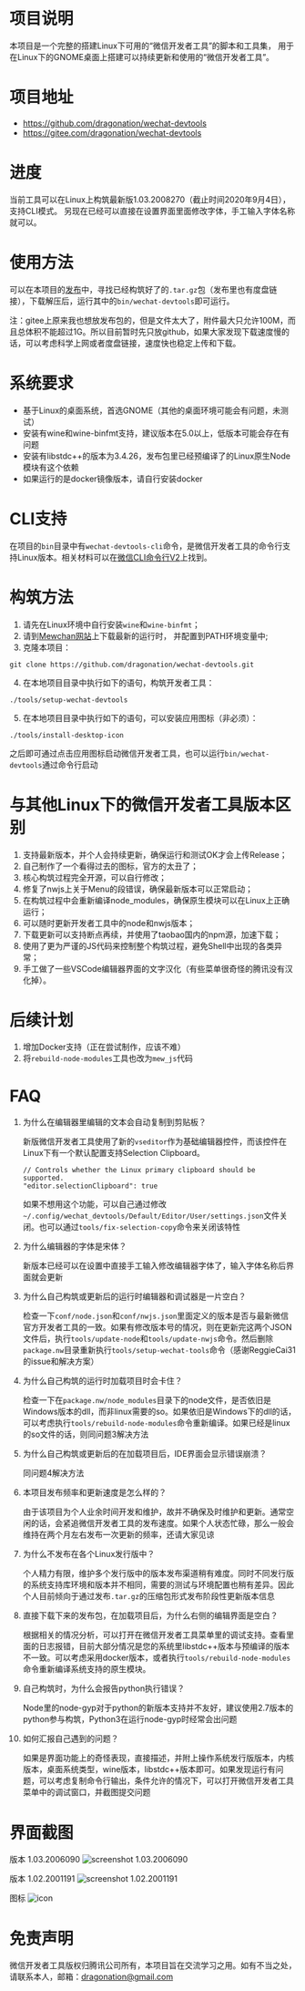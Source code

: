 # 项目说明

本项目是一个完整的搭建Linux下可用的“微信开发者工具”的脚本和工具集，
用于在Linux下的GNOME桌面上搭建可以持续更新和使用的“微信开发者工具”。

# 项目地址
* https://github.com/dragonation/wechat-devtools
* https://gitee.com/dragonation/wechat-devtools

# 进度

当前工具可以在Linux上构筑最新版1.03.2008270（截止时间2020年9月4日），支持CLI模式。
另现在已经可以直接在设置界面里面修改字体，手工输入字体名称就可以。

# 使用方法

可以在本项目的[发布](https://github.com/dragonation/wechat-devtools/releases)中，寻找已经构筑好了的`.tar.gz`包（发布里也有度盘链接），下载解压后，运行其中的`bin/wechat-devtools`即可运行。

注：gitee上原来我也想放发布包的，但是文件太大了，附件最大只允许100M，而且总体积不能超过1G。所以目前暂时先只放github，如果大家发现下载速度慢的话，可以考虑科学上网或者度盘链接，速度快也稳定上传和下载。

# 系统要求

* 基于Linux的桌面系统，首选GNOME（其他的桌面环境可能会有问题，未测试）
* 安装有wine和wine-binfmt支持，建议版本在5.0以上，低版本可能会存在有问题
* 安装有libstdc++的版本为3.4.26，发布包里已经预编译了的Linux原生Node模块有这个依赖
* 如果运行的是docker镜像版本，请自行安装docker

# CLI支持

在项目的`bin`目录中有`wechat-devtools-cli`命令，是微信开发者工具的命令行支持Linux版本。相关材料可以在[微信CLI命令行V2](https://developers.weixin.qq.com/miniprogram/dev/devtools/cli.html)上找到。

# 构筑方法

1. 请先在Linux环境中自行安装`wine`和`wine-binfmt`；
2. 请到[Mewchan网站](https://www.mewchan.com/dists.mhtml)上下载最新的运行时，
并配置到PATH环境变量中;
3. 克隆本项目：
```
git clone https://github.com/dragonation/wechat-devtools.git
```
4. 在本地项目目录中执行如下的语句，构筑开发者工具：
```
./tools/setup-wechat-devtools
```
5. 在本地项目目录中执行如下的语句，可以安装应用图标（非必须）：
```
./tools/install-desktop-icon
```

之后即可通过点击应用图标启动微信开发者工具，也可以运行`bin/wechat-devtools`通过命令行启动

# 与其他Linux下的微信开发者工具版本区别

1. 支持最新版本，并个人会持续更新，确保运行和测试OK才会上传Release；
2. 自己制作了一个看得过去的图标，官方的太丑了；
3. 核心构筑过程完全开源，可以自行修改；
4. 修复了nwjs上关于Menu的段错误，确保最新版本可以正常启动；
5. 在构筑过程中会重新编译node_modules，确保原生模块可以在Linux上正确运行；
6. 可以随时更新开发者工具中的node和nwjs版本；
7. 下载更新可以支持断点再续，并使用了taobao国内的npm源，加速下载；
8. 使用了更为严谨的JS代码来控制整个构筑过程，避免Shell中出现的各类异常；
9. 手工做了一些VSCode编辑器界面的文字汉化（有些菜单很奇怪的腾讯没有汉化掉）。

# 后续计划

1. 增加Docker支持（正在尝试制作，应该不难）
2. 将`rebuild-node-modules`工具也改为`mew_js`代码

# FAQ

1. 为什么在编辑器里编辑的文本会自动复制到剪贴板？

    新版微信开发者工具使用了新的`vseditor`作为基础编辑器控件，而该控件在Linux下有一个默认配置支持Selection Clipboard。
    ```
    // Controls whether the Linux primary clipboard should be supported.
    "editor.selectionClipboard": true
    ```
    如果不想用这个功能，可以自己通过修改`~/.config/wechat_devtools/Default/Editor/User/settings.json`文件关闭。也可以通过`tools/fix-selection-copy`命令来关闭该特性

2. 为什么编辑器的字体是宋体？
  
    新版本已经可以在设置中直接手工输入修改编辑器字体了，输入字体名称后界面就会更新

3. 为什么自己构筑或更新后的运行时编辑器和调试器是一片空白？

    检查一下`conf/node.json`和`conf/nwjs.json`里面定义的版本是否与最新微信官方开发者工具的一致。如果有修改版本号的情况，则在更新完这两个JSON文件后，执行`tools/update-node`和`tools/update-nwjs`命令。然后删除`package.nw`目录重新执行`tools/setup-wechat-tools`命令（感谢ReggieCai31的issue和解决方案）

4. 为什么自己构筑的运行时加载项目时会卡住？

    检查一下在`package.nw/node_modules`目录下的node文件，是否依旧是Windows版本的dll，而非linux需要的so。如果依旧是Windows下的dll的话，可以考虑执行`tools/rebuild-node-modules`命令重新编译。如果已经是linux的so文件的话，则同问题3解决方法

5. 为什么自己构筑或更新后的在加载项目后，IDE界面会显示错误崩溃？

    同问题4解决方法

6. 本项目发布频率和更新速度是怎么样的？

    由于该项目为个人业余时间开发和维护，故并不确保及时维护和更新。通常空闲的话，会紧追微信开发者工具的发布速度。如果个人状态忙碌，那么一般会维持在两个月左右发布一次更新的频率，还请大家见谅

7. 为什么不发布在各个Linux发行版中？

    个人精力有限，维护多个发行版中的版本发布渠道稍有难度。同时不同发行版的系统支持库环境和版本并不相同，需要的测试与环境配置也稍有差异。因此个人目前倾向于通过发布`.tar.gz`的压缩包形式发布阶段性更新版本信息

8. 直接下载下来的发布包，在加载项目后，为什么右侧的编辑界面是空白？
    
    根据相关的情况分析，可以打开在微信开发者工具菜单里的调试支持。查看里面的日志报错，目前大部分情况是您的系统里libstdc++版本与预编译的版本不一致。可以考虑采用docker版本，或者执行`tools/rebuild-node-modules`命令重新编译系统支持的原生模块。

9. 自己构筑时，为什么会报告python执行错误？

    Node里的node-gyp对于python的新版本支持并不友好，建议使用2.7版本的python参与构筑，Python3在运行node-gyp时经常会出问题

10. 如何汇报自己遇到的问题？
  
    如果是界面功能上的奇怪表现，直接描述，并附上操作系统发行版版本，内核版本，桌面系统类型，wine版本，libstdc++版本即可。如果发现运行有问题，可以考虑复制命令行输出，条件允许的情况下，可以打开微信开发者工具菜单中的调试窗口，并截图提交问题

# 界面截图

版本 1.03.2006090
![screenshot 1.03.2006090](res/screenshots/1.03.2006090.jpg)

版本 1.02.2001191
![screenshot 1.02.2001191](res/screenshots/1.02.2001191.jpg)

图标
![icon](res/icons/wechat-devtools.png)

# 免责声明

微信开发者工具版权归腾讯公司所有，本项目旨在交流学习之用。如有不当之处，请联系本人，邮箱：dragonation@gmail.com
